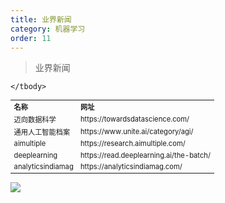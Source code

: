 ```yaml
---
title: 业界新闻
category: 机器学习
order: 11
---
```


> 业界新闻
<table width="1033" style="font-size: 0.8em;">
	<tbody>
		<tr>
			<td>
				<strong>
					名称
				</strong>
			</td>
			<td>
				<strong>
					网址
				</strong>
			</td>
		</tr>
		<tr>
			<td>
				迈向数据科学
			</td>
			<td>
				https://towardsdatascience.com/
			</td>
		</tr>
		<tr>
			<td>
				通用人工智能档案
			</td>
			<td>
				https://www.unite.ai/category/agi/
			</td>
		</tr>
		<tr>
			<td>
				aimultiple
			</td>
			<td>
				https://research.aimultiple.com/
			</td>
		</tr>
		<tr>
			<td>
				deeplearning
			</td>
			<td>
				https://read.deeplearning.ai/the-batch/
			</td>
		</tr>
		<tr>
			<td>
				analyticsindiamag
			</td>
			<td>
				https://analyticsindiamag.com/
			</td>
		</tr>
		
		
	</tbody>
</table>

![](//placehold.it/800x600)
